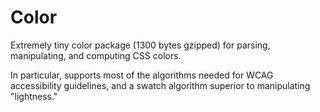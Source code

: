 # Color

Extremely tiny color package (1300 bytes gzipped) for parsing, manipulating, and computing CSS colors.

In particular, supports most of the algorithms needed for WCAG accessibility guidelines, and a
swatch algorithm superior to manipulating "lightness."
